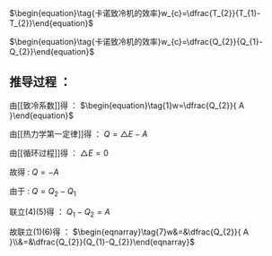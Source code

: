 $\begin{equation}\tag{卡诺致冷机的效率}w_{c}=\dfrac{T_{2}}{T_{1}-T_{2}}\end{equation}$

$\begin{equation}\tag{卡诺致冷机的效率}w_{c}=\dfrac{Q_{2}}{Q_{1}-Q_{2}}\end{equation}$

## 推导过程 ：

由[[致冷系数]]得 ：
$\begin{equation}\tag{1}w=\dfrac{Q_{2}}{ A }\end{equation}$

由[[热力学第一定律]]得 ：
$\begin{equation}\tag{2} Q=\triangle E-A\end{equation}$

由[[循环过程]]得 ：
$\begin{equation}\tag{3}\triangle E=0\end{equation}$

故得 :
$\begin{equation}\tag{4} Q= -A\end{equation}$

由于 :
$\begin{equation}\tag{5}Q=Q_{2}- Q_{1} \end{equation}$

联立(4)(5)得 ：
$\begin{equation}\tag{6}Q_{1}- Q_{2} =A\end{equation}$

故联立(1)(6)得 ：
$\begin{eqnarray}\tag{7}w&=&\dfrac{Q_{2}}{ A }\\&=&\dfrac{Q_{2}}{Q_{1}-Q_{2}}\end{eqnarray}$